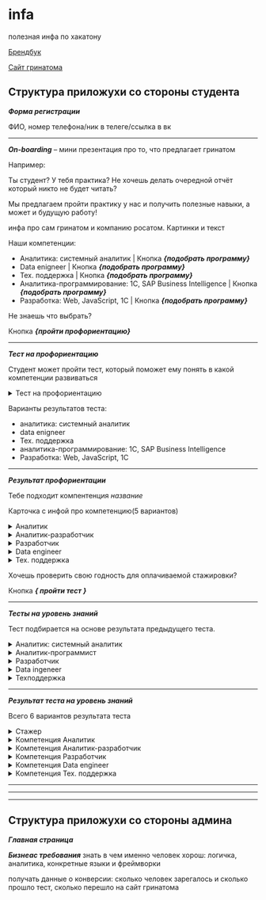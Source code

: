 # infa
полезная инфа по хакатону

[Брендбук](https://drive.google.com/drive/u/1/folders/1B_ylCbjuwIn8aTpWd12d8f6eOY_VVmcR) 

[Сайт гринатома](https://edu.greenatom.ru/)

**Структура приложухи со стороны студента**
------------------------------------------------------------------------------------------
***Форма регистрации***

ФИО, номер телефона/ник в телеге/ссылка в вк

------------------------------------------------------------------------------------------
***On-boarding*** – мини презентация про то, что предлагает гринатом

Например:

Ты студент? У тебя практика? Не хочешь делать очередной отчёт который никто не будет читать?

Мы предлагаем пройти практику у нас и получить полезные навыки, а может и будущую работу!

инфа про сам гринатом и компанию росатом. Картинки и текст

Наши компетенции:
  - Аналитика: системный аналитик | Кнопка ***{подобрать программу}***
  - Data enigneer | Кнопка ***{подобрать программу}***
  - Тех. поддержка | Кнопка ***{подобрать программу}***
  - Аналитика-программирование: 1С, SAP Business Intelligence | Кнопка ***{подобрать программу}***
  - Разработка: Web, JavaScript, 1С | Кнопка ***{подобрать программу}***
 
 Не знаешь что выбрать?

Кнопка ***{пройти профориентацию}***

------------------------------------------------------------------------------------------

***Тест на профориентацию***
                                    
Студент может пройти тест, который поможет ему понять в какой компетенции развиваться
<details><summary>Тест на профориентацию</summary>

1. Вопрос:
 
   Варианты ответа:
  
2. Вопрос 
 
   Варианты ответа:
  
3. Вопрос 
 
   Варианты ответа:
  
4. Вопрос 
 
   Варианты ответа:
  
5. Вопрос
 
   Варианты ответа:
  
6. Вопрос 
 
   Варианты ответа:
  
7. Вопрос 
 
   Варианты ответа:

</details>

Варианты результатов теста:
  - аналитика: системный аналитик
  - data enigneer
  - Тех. поддержка
  - аналитика-программирование: 1С, SAP Business Intelligence
  - Разработка: Web, JavaScript, 1С
                              
------------------------------------------------------------------------------------------
***Результат профориентации***

Тебе подходит компентенция *название*

Карточка с инфой про компетенцию(5 вариантов)

<details><summary>Аналитик</summary>
  
  описание:
  
</details>

<details><summary>Аналитик-разработчик</summary>
  
  описание:
  
</details>

<details><summary>Разработчик</summary>
  
  описание:
  
</details>

<details><summary>Data engineer</summary>  
  
  описание: Data Engineer занимается извлечением, последующим преобразованием, загрузкой и обработкой данных. Обычно это профессиональный программист, он пишет код, без которого невозможно построить пайплайн данных. Сложная, но высокоаплачиваемая компетенция.
  
</details>

<details><summary>Тех. поддержка</summary>
  
  описание: Ты только начинаешь свой путь в карьере, открыт для разных направлений в сфере IT и хочешь изучить изнутри то, на чем строится ИТ-инфраструктура
  
</details>

Хочешь проверить свою годность для оплачиваемой стажировки?
 
  Кнопка ***{ пройти тест }***

------------------------------------------------------------------------------------------
***Тесты на уровень знаний***

Тест подбирается на основе результата предыдущего теста.

<details><summary>Аналитик: системный аналитик</summary>

1. Вопрос:
 
   Варианты ответов:
  
   Ответ:
  

2. Вопрос:
 
   Варианты ответов:
  
   Ответ:
  
 
3. Вопрос:
  
   Варианты ответов:
  
   Ответ:
 
4. Вопрос:
  
   Варианты ответов:
  
   Ответ:
   
5. Вопрос:
  
   Варианты ответов:
  
   Ответ:

</details>


<details><summary>Аналитик-программист</summary>

1. Вопрос:
 
   Варианты ответов:
  
   Ответ:
  

2. Вопрос:
 
   Варианты ответов:
  
   Ответ:
  
 
3. Вопрос:
  
   Варианты ответов:
  
   Ответ:
 
4. Вопрос:
  
   Варианты ответов:
  
   Ответ:
   
5. Вопрос:
  
   Варианты ответов:
  
   Ответ:

</details>


<details><summary>Разработчик</summary>

1. Вопрос:
 
   Варианты ответов:
  
   Ответ:
  

2. Вопрос:
 
   Варианты ответов:
  
   Ответ:
  
 
3. Вопрос:
  
   Варианты ответов:
  
   Ответ:
 
4. Вопрос:
  
   Варианты ответов:
  
   Ответ:
   
5. Вопрос:
  
   Варианты ответов:
  
   Ответ:

</details>


<details><summary>Data ingeneer</summary>

1. Вопрос:
 
   Варианты ответов:
  
   Ответ:
  

2. Вопрос:
 
   Варианты ответов:
  
   Ответ:
  
 
3. Вопрос:
  
   Варианты ответов:
  
   Ответ:
 
4. Вопрос:
  
   Варианты ответов:
  
   Ответ:
   
5. Вопрос:
  
   Варианты ответов:
  
   Ответ:

</details>


<details><summary>Техподдержка</summary>

1. Вопрос:
 
   Варианты ответов:
  
   Ответ:
  

2. Вопрос:
 
   Варианты ответов:
  
   Ответ:
  
 
3. Вопрос:
  
   Варианты ответов:
  
   Ответ:
 
4. Вопрос:
  
   Варианты ответов:
  
   Ответ:
   
5. Вопрос:
  
   Варианты ответов:
  
   Ответ:

</details>
   
------------------------------------------------------------------------------------------
***Результат теста на уровень знаний***

Всего 6 вариантов результата теста

<details><summary>Стажер</summary>  
    
  комментарий: ты хорошо разбираешься в своей сфере и готов пройти оплачиваемую стажировку
  
  программа подготовки: *компетенция которую выбирал пользователь или получил после профориентации*
  
  описание:
  
  Кнопка [***{найти вакансию}***](https://edu.greenatom.ru/caselab/1c/)
  
</details>

<details><summary>Компетенция Аналитик</summary>  
    
  комментарий: твоих знаний пока не хватает для оплачиваемой стажировки, но ты можешь проти программу подгтовки
  
  программа подготовки: 1С, Системный аналитик
  
  описание:
  
  Кнопка [***{узнать больше о программе 1C аналитик }***](https://edu.greenatom.ru/caselab/1c/)
  
  Кнопка [***{узнать больше о программе Системный аналитик}***](https://edu.greenatom.ru/caselab/web/)
  
</details>

<details><summary>Компетенция Аналитик-разработчик</summary>  
    
  комментарий: твоих знаний пока не хватает для оплачиваемой стажировки, но ты можешь проти программу подгтовки
  
  программа подготовки: 1С, SAP BI
  
  описание:
  
  Кнопка [***{узнать больше о программе 1C аналитик }***](https://edu.greenatom.ru/caselab/1c/)
  
  Кнопка [***{узнать больше о программе SAP BI}***](https://edu.greenatom.ru/caselab/sap/)
  
</details>

<details><summary>Компетенция Разработчик</summary>  
    
  комментарий: твоих знаний пока не хватает для оплачиваемой стажировки, но ты можешь проти программу подгтовки
  
  программа подготовки: web, Java Script
  
  описание:
  
  Кнопка [***{узнать больше о программе Web}***](https://edu.greenatom.ru/caselab/web/)
  
  Кнопка [***{узнать больше о программе Java Script}***](https://edu.greenatom.ru/caselab/JS1/)
  
</details>

<details><summary>Компетенция Data engineer</summary>  
    
  комментарий: твоих знаний пока не хватает для оплачиваемой стажировки, но ты можешь проти программу подгтовки
  
  программа подготовки: ESB Express
  
  описание:
  
  Кнопка [***{узнать больше о программе}***](https://edu.greenatom.ru/caselab/esb/)
  
</details>

<details><summary>Компетенция Тех. поддержка</summary>  
    
  комментарий: твоих знаний пока не хватает для оплачиваемой стажировки, но ты можешь проти программу подгтовки
  
  программа подготовки: Support
  
  описание:
  
  Кнопка [***{узнать больше о программе}***](https://edu.greenatom.ru/caselab/support/)
  
</details>


------------------------------------------------------------------------------------------
******************************************************************************************
------------------------------------------------------------------------------------------

**Структура приложухи со стороны админа**
------------------------------------------------------------------------------------------
***Главная страница***


***Бизнеас требования***
знать в чем именно человек хорош: логичка, аналитика, конкретные языки и фреймворки

получать данные о конверсии: сколько человек зарегалось и сколько прошло тест, сколько перешло на сайт гринатома



